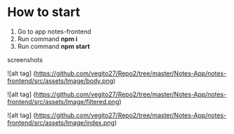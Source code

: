 # How to start

1. Go to app notes-frontend
2. Run command **npm i**
3. Run command **npm start**

screenshots

![alt tag] (https://github.com/vegito27/Repo2/tree/master/Notes-App/notes-frontend/src/assets/Image/body.png)

![alt tag] (https://github.com/vegito27/Repo2/tree/master/Notes-App/notes-frontend/src/assets/Image/filtered.png)

![alt tag] (https://github.com/vegito27/Repo2/tree/master/Notes-App/notes-frontend/src/assets/Image/index.png)